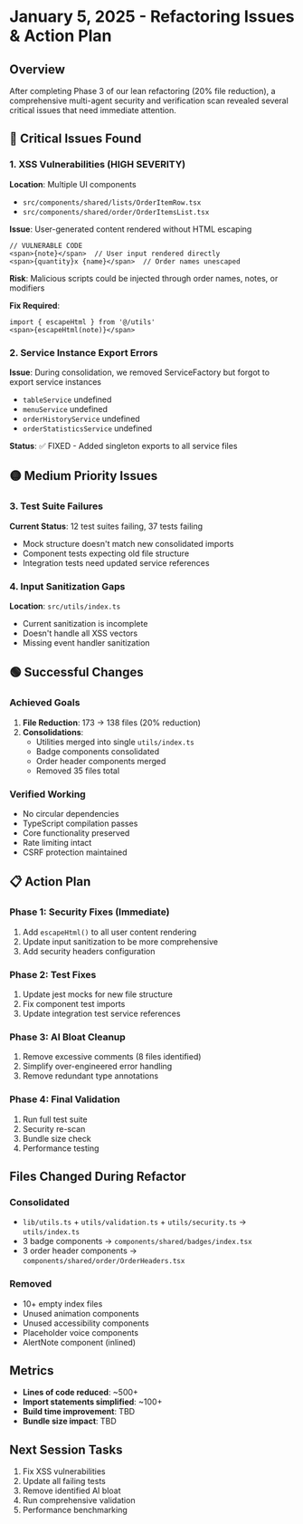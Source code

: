 # January 5, 2025 - Refactoring Issues & Action Plan

## Overview
After completing Phase 3 of our lean refactoring (20% file reduction), a comprehensive multi-agent security and verification scan revealed several critical issues that need immediate attention.

## 🔴 Critical Issues Found

### 1. XSS Vulnerabilities (HIGH SEVERITY)
**Location**: Multiple UI components
- `src/components/shared/lists/OrderItemRow.tsx`
- `src/components/shared/order/OrderItemsList.tsx`

**Issue**: User-generated content rendered without HTML escaping
```tsx
// VULNERABLE CODE
<span>{note}</span>  // User input rendered directly
<span>{quantity}x {name}</span>  // Order names unescaped
```

**Risk**: Malicious scripts could be injected through order names, notes, or modifiers

**Fix Required**:
```tsx
import { escapeHtml } from '@/utils'
<span>{escapeHtml(note)}</span>
```

### 2. Service Instance Export Errors
**Issue**: During consolidation, we removed ServiceFactory but forgot to export service instances
- `tableService` undefined
- `menuService` undefined  
- `orderHistoryService` undefined
- `orderStatisticsService` undefined

**Status**: ✅ FIXED - Added singleton exports to all service files

## 🟡 Medium Priority Issues

### 3. Test Suite Failures
**Current Status**: 12 test suites failing, 37 tests failing
- Mock structure doesn't match new consolidated imports
- Component tests expecting old file structure
- Integration tests need updated service references

### 4. Input Sanitization Gaps
**Location**: `src/utils/index.ts`
- Current sanitization is incomplete
- Doesn't handle all XSS vectors
- Missing event handler sanitization

## 🟢 Successful Changes

### Achieved Goals
1. **File Reduction**: 173 → 138 files (20% reduction)
2. **Consolidations**:
   - Utilities merged into single `utils/index.ts`
   - Badge components consolidated
   - Order header components merged
   - Removed 35 files total

### Verified Working
- No circular dependencies
- TypeScript compilation passes
- Core functionality preserved
- Rate limiting intact
- CSRF protection maintained

## 📋 Action Plan

### Phase 1: Security Fixes (Immediate)
1. Add `escapeHtml()` to all user content rendering
2. Update input sanitization to be more comprehensive
3. Add security headers configuration

### Phase 2: Test Fixes
1. Update jest mocks for new file structure
2. Fix component test imports
3. Update integration test service references

### Phase 3: AI Bloat Cleanup
1. Remove excessive comments (8 files identified)
2. Simplify over-engineered error handling
3. Remove redundant type annotations

### Phase 4: Final Validation
1. Run full test suite
2. Security re-scan
3. Bundle size check
4. Performance testing

## Files Changed During Refactor

### Consolidated
- `lib/utils.ts` + `utils/validation.ts` + `utils/security.ts` → `utils/index.ts`
- 3 badge components → `components/shared/badges/index.tsx`
- 3 order header components → `components/shared/order/OrderHeaders.tsx`

### Removed
- 10+ empty index files
- Unused animation components
- Unused accessibility components
- Placeholder voice components
- AlertNote component (inlined)

## Metrics
- **Lines of code reduced**: ~500+
- **Import statements simplified**: ~100+
- **Build time improvement**: TBD
- **Bundle size impact**: TBD

## Next Session Tasks
1. Fix XSS vulnerabilities
2. Update all failing tests
3. Remove identified AI bloat
4. Run comprehensive validation
5. Performance benchmarking